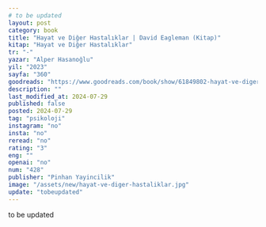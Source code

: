 ```yaml
---
# to be updated
layout: post
category: book
title: "Hayat ve Diğer Hastalıklar | David Eagleman (Kitap)"
kitap: "Hayat ve Diğer Hastalıklar"
tr: "-"
yazar: "Alper Hasanoğlu"
yil: "2023"
sayfa: "360"
goodreads: "https://www.goodreads.com/book/show/61849802-hayat-ve-diger-hastaliklar"
description: ""
last_modified_at: 2024-07-29
published: false
posted: 2024-07-29
tag: "psikoloji"
instagram: "no"
insta: "no"
reread: "no"
rating: "3"
eng: ""
openai: "no"
num: "428"
publisher: "Pinhan Yayincilik"
image: "/assets/new/hayat-ve-diger-hastaliklar.jpg"
update: "tobeupdated"
---
```


to be updated
